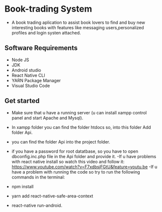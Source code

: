 ﻿# Book-trading System
  - A book trading aplication to assist book lovers to find and buy new interesting books with features like messaging users,personalized profiles and login systen attached.
 
 ## Software Requirements
- Node JS
- JDK
- Android studio
- React Native CLI
- YARN Package Manager
- Visual Studio Code
 
 ## Get started
- Make sure that u have a running server (u can install xampp control panel and start Apache and Mysql).
- In xampp folder you can find the folder htdocs so, into this folder Add folder Api. 
- you can find the folder Api into the project folder.
- if you have a password for root datatbase, so you have to open dbconfig.inc.php file in the Api folder and provide it.
-If u have problems with react native install so watch this video and follow it:
 https://www.youtube.com/watch?v=F7xdbsjFGtU&feature=youtu.be
-If u have a problem with running the code so try to run the following commands in the terminal:

- npm install
- yarn add react-native-safe-area-context
- react-native run-android.


